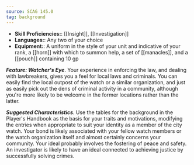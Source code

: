 ```yaml
---
source: SCAG 145.0
tag: background
---
```



- **Skill Proficiencies:**: [[Insight]], [[Investigation]]
- **Languages:**: Any two of your choice
- **Equipment:**: A uniform in the style of your unit and indicative of your rank, a [[horn]] with which to summon help, a set of [[manacles]], and a [[pouch]] containing 10 gp


**_Feature: Watcher's Eye_**. Your experience in enforcing the law, and dealing with lawbreakers, gives you a feel for local laws and criminals. You can easily find the local outpost of the watch or a similar organization, and just as easily pick out the dens of criminal activity in a community, although you're more likely to be welcome in the former locations rather than the latter.

**_Suggested Characteristics_**. Use the tables for the  background in the Player's Handbook as the basis for your traits and motivations, modifying the entries when appropriate to suit your identity as a member of the city watch.
Your bond is likely associated with your fellow watch members or the watch organization itself and almost certainly concerns your community. Your ideal probably involves the fostering of peace and safety. An investigator is likely to have an ideal connected to achieving justice by successfully solving crimes.
